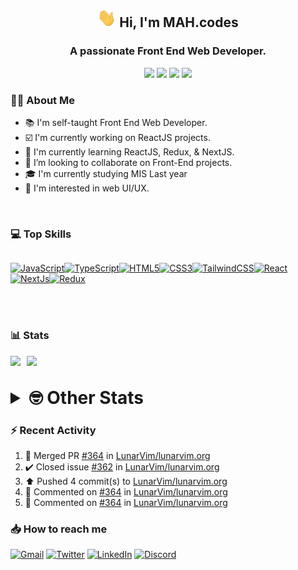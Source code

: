 <h2 align="center"><img src="./Hi.gif" width="30px" height="30px"> Hi, I'm MAH.codes</h2>

<h3 align="center">A passionate Front End Web Developer.</h3>

<div align="center">
  <a href="https://www.linux.org"><img src="https://img.shields.io/badge/OS-Linux-e06c75?style=for-the-badge&logoColor=7287fd&logo=linux&color=7287fd&labelColor=1E1E2E" /></a>
	<a href="https://archlinux.org"><img src="https://img.shields.io/badge/DISTRO-Arch-56b6c2?style=for-the-badge&logo=arch-linux&logoColor=7287fd&color=7287fd&labelColor=1E1E2E" /></a>
	<a href="https://dwm.suckless.org"><img src="https://img.shields.io/badge/WM-DWM-005577?style=for-the-badge&logo=dwm&color=7287fd&logoColor=7287fd&labelColor=1E1E2E" /></a>
	<a href="https://neovim.io"><img src="https://img.shields.io/badge/IDE-Neovim-98c379?style=for-the-badge&logo=neovim&color=7287fd&logoColor=7287fd&labelColor=1E1E2E" /></a>
</div>

### :man_technologist: About Me

- :books: I'm self-taught Front End Web Developer.
- :ballot_box_with_check: I'm currently working on ReactJS projects.
- :dart: I'm currently learning ReactJS, Redux, & NextJS.
- :eyes: I’m looking to collaborate on Front-End projects.
- :mortar_board: I'm currently studying MIS Last year
- :art: I'm interested in web UI/UX.

<br>

### :computer: Top Skills

<div style="display:flex;">

<a href="https://developer.mozilla.org/en-US/docs/Web/JavaScript" target="_blank" rel="noreferrer"><img
    src="https://raw.githubusercontent.com/danielcranney/readme-generator/main/public/icons/skills/javascript-colored.svg"
    width="36" height="36" alt="JavaScript" /></a><a href="https://www.typescriptlang.org/" target="_blank"
  rel="noreferrer"><img
    src="https://raw.githubusercontent.com/danielcranney/readme-generator/main/public/icons/skills/typescript-colored.svg"
    width="36" height="36" alt="TypeScript" /></a><a href="https://developer.mozilla.org/en-US/docs/Glossary/HTML5"
  target="_blank" rel="noreferrer"><img
    src="https://raw.githubusercontent.com/danielcranney/readme-generator/main/public/icons/skills/html5-colored.svg"
    width="36" height="36" alt="HTML5" /></a><a href="https://www.w3.org/TR/CSS/#css" target="_blank"
  rel="noreferrer"><img
    src="https://raw.githubusercontent.com/danielcranney/readme-generator/main/public/icons/skills/css3-colored.svg"
    width="36" height="36" alt="CSS3" /></a><a href="https://tailwindcss.com/" target="_blank" rel="noreferrer"><img
    src="https://raw.githubusercontent.com/danielcranney/readme-generator/main/public/icons/skills/tailwindcss-colored.svg"
    width="36" height="36" alt="TailwindCSS" /></a><a href="https://reactjs.org/" target="_blank" rel="noreferrer"><img
    src="https://raw.githubusercontent.com/danielcranney/readme-generator/main/public/icons/skills/react-colored.svg"
    width="36" height="36" alt="React" /></a><a href="https://nextjs.org/docs" target="_blank" rel="noreferrer"><img
    src="https://raw.githubusercontent.com/danielcranney/readme-generator/main/public/icons/skills/nextjs-colored.svg"
    width="36" height="36" alt="NextJs" /></a><a href="https://redux.js.org/" target="_blank" rel="noreferrer"><img
    src="https://raw.githubusercontent.com/danielcranney/readme-generator/main/public/icons/skills/redux-colored.svg"
    width="36" height="36" alt="Redux" /></a>

</div>

<br>
<br>

### :bar_chart: Stats

<img src="https://github-readme-stats.vercel.app/api?username=MAHcodes&show_icons=true&locale=en" width="49%" /><span style="display:inline-block;width:2%"></span><img src="https://github-readme-streak-stats.herokuapp.com/?user=MAHcodes&" width="49%" />

<br>

<details>
<summary style="font-size: 1.75rem; font-weight: bold;"><strong style="font-size: 1.75rem; font-weight: bold;"> 🤓 Other Stats </strong></summary>

<a href="https://www.github.com/mahcodes"><img src="https://komarev.com/ghpvc/?username=MAHcodes&style=for-the-badge" alt="MAHcodes github profile views" /></a>
<a href="https://wakatime.com/@44eeab2c-51f5-4574-a918-82e5b17d9c49"><img src="https://wakatime.com/badge/user/44eeab2c-51f5-4574-a918-82e5b17d9c49.svg?style=for-the-badge" alt="Total time coded since Jun 29 2022" /></a>

<!--START_SECTION:waka-->
![Lines of code](https://img.shields.io/badge/From%20Hello%20World%20I%27ve%20Written-255%20Thousand%20lines%20of%20code-blue)

**🐱 My GitHub Data** 

> 🏆 355 Contributions in the Year 2023
 > 
> 📦 341.5 kB Used in GitHub's Storage 
 > 
> 💼 Opted to Hire
 > 
> 📜 28 Public Repositories 
 > 
> 🔑 8 Private Repositories  
 > 
**I'm a Night 🦉** 

```text
🌞 Morning      173 commits       ███░░░░░░░░░░░░░░░░░░░░░░   14.57 % 
🌆 Daytime      277 commits       █████░░░░░░░░░░░░░░░░░░░░   23.34 % 
🌃 Evening      468 commits       █████████░░░░░░░░░░░░░░░░   39.43 % 
🌙 Night        269 commits       █████░░░░░░░░░░░░░░░░░░░░   22.66 % 

```
📅 **I'm Most Productive on Monday** 

```text
Monday         201 commits       ████░░░░░░░░░░░░░░░░░░░░░   16.93 % 
Tuesday        172 commits       ███░░░░░░░░░░░░░░░░░░░░░░   14.49 % 
Wednesday      136 commits       ██░░░░░░░░░░░░░░░░░░░░░░░   11.46 % 
Thursday       146 commits       ███░░░░░░░░░░░░░░░░░░░░░░   12.30 % 
Friday         175 commits       ███░░░░░░░░░░░░░░░░░░░░░░   14.74 % 
Saturday       179 commits       ███░░░░░░░░░░░░░░░░░░░░░░   15.08 % 
Sunday         178 commits       ███░░░░░░░░░░░░░░░░░░░░░░   15.00 % 

```


📊 **This Week I Spent My Time On** 

```text
⌚︎ Time Zone: Asia/Beirut

💬 Programming Languages: 
TypeScript               9 hrs 16 mins       █████████████████░░░░░░░░   68.12 % 
Lua                      2 hrs 29 mins       ████░░░░░░░░░░░░░░░░░░░░░   18.30 % 
sh                       58 mins             █░░░░░░░░░░░░░░░░░░░░░░░░   07.22 % 
JavaScript               15 mins             ░░░░░░░░░░░░░░░░░░░░░░░░░   01.92 % 
Markdown                 9 mins              ░░░░░░░░░░░░░░░░░░░░░░░░░   01.21 % 

🔥 Editors: 
Neovim                   13 hrs 37 mins      █████████████████████████   100.00 % 

🐱‍💻 Projects: 
blogstack                9 hrs 31 mins       █████████████████░░░░░░░░   69.89 % 
dotfiles                 3 hrs 26 mins       ██████░░░░░░░░░░░░░░░░░░░   25.32 % 
dwm                      11 mins             ░░░░░░░░░░░░░░░░░░░░░░░░░   01.40 % 
vimwiki                  9 mins              ░░░░░░░░░░░░░░░░░░░░░░░░░   01.21 % 
dmscripts                7 mins              ░░░░░░░░░░░░░░░░░░░░░░░░░   00.96 % 

💻 Operating System: 
Linux                    13 hrs 37 mins      █████████████████████████   100.00 % 

```

**I Mostly Code in JavaScript** 

```text
JavaScript               14 repos            █████████████░░░░░░░░░░░░   51.85 % 
Python                   3 repos             ██░░░░░░░░░░░░░░░░░░░░░░░   11.11 % 
HTML                     2 repos             █░░░░░░░░░░░░░░░░░░░░░░░░   07.41 % 
PHP                      2 repos             █░░░░░░░░░░░░░░░░░░░░░░░░   07.41 % 
TypeScript               2 repos             █░░░░░░░░░░░░░░░░░░░░░░░░   07.41 % 

```



 Last Updated on 08/02/2023 18:44:36 UTC
<!--END_SECTION:waka-->

</details>

### :zap: Recent Activity

<!--RECENT_ACTIVITY:start-->
1. 🎉 Merged PR [#364](https://github.com/LunarVim/lunarvim.org/pull/364) in [LunarVim/lunarvim.org](https://github.com/LunarVim/lunarvim.org)<br>
2. ✔️ Closed issue [#362](https://github.com/LunarVim/lunarvim.org/issues/362) in [LunarVim/lunarvim.org](https://github.com/LunarVim/lunarvim.org)<br>
3. ⬆️ Pushed 4 commit(s) to [LunarVim/lunarvim.org](https://github.com/LunarVim/lunarvim.org)<br>
4. 💬 Commented on [#364](https://github.com/LunarVim/lunarvim.org/pull/364#issuecomment-1424155893) in [LunarVim/lunarvim.org](https://github.com/LunarVim/lunarvim.org)<br>
5. 💬 Commented on [#364](https://github.com/LunarVim/lunarvim.org/pull/364#issuecomment-1423317499) in [LunarVim/lunarvim.org](https://github.com/LunarVim/lunarvim.org)<br>
<!--RECENT_ACTIVITY:end-->

### :inbox_tray: How to reach me

[![Gmail](https://img.shields.io/badge/Gmail-D14836?style=for-the-badge&logo=gmail&logoColor=white)](mailto:mahdotcodes@gmail.com)
[![Twitter](https://img.shields.io/badge/Twitter-1DA1F2?style=for-the-badge&logo=twitter&logoColor=white)](https://twitter.com/MAHcodes)
[![LinkedIn](https://img.shields.io/badge/LinkedIn-0077B5?style=for-the-badge&logo=linkedin&logoColor=white)](https://www.linkedin.com/in/mah-codes-66b0671b7/)
[![Discord](https://img.shields.io/badge/Discord-7289DA?style=for-the-badge&logo=discord&logoColor=white)](https://discord.com/users/404595695195258880)
